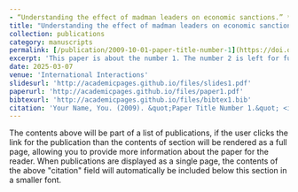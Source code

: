 ```yaml
---
- “Understanding the effect of madman leaders on economic sanctions.” *International Interactions*, March 2025. [https://doi.org/10.1080/03050629.2025.2473355](https://doi.org/10.1080/03050629.2025.2473355)
title: "Understanding the effect of madman leaders on economic sanctions"
collection: publications
category: manuscripts
permalink: [/publication/2009-10-01-paper-title-number-1](https://doi.org/10.1080/03050629.2025.2473355)
excerpt: 'This paper is about the number 1. The number 2 is left for future work.'
date: 2025-03-07
venue: 'International Interactions'
slidesurl: 'http://academicpages.github.io/files/slides1.pdf'
paperurl: 'http://academicpages.github.io/files/paper1.pdf'
bibtexurl: 'http://academicpages.github.io/files/bibtex1.bib'
citation: 'Your Name, You. (2009). &quot;Paper Title Number 1.&quot; <i>Journal 1</i>. 1(1).'
---
```

The contents above will be part of a list of publications, if the user clicks the link for the publication than the contents of section will be rendered as a full page, allowing you to provide more information about the paper for the reader. When publications are displayed as a single page, the contents of the above "citation" field will automatically be included below this section in a smaller font.
